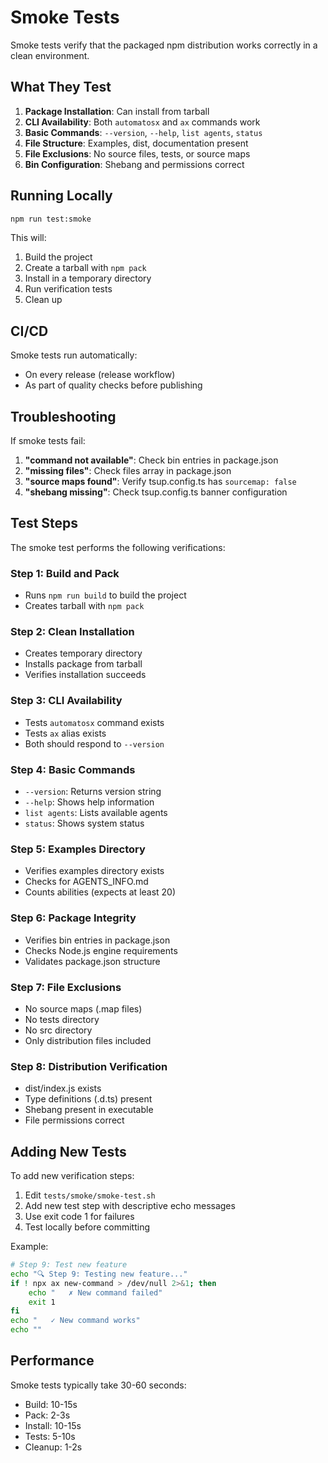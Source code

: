 # Smoke Tests

Smoke tests verify that the packaged npm distribution works correctly in a clean environment.

## What They Test

1. **Package Installation**: Can install from tarball
2. **CLI Availability**: Both `automatosx` and `ax` commands work
3. **Basic Commands**: `--version`, `--help`, `list agents`, `status`
4. **File Structure**: Examples, dist, documentation present
5. **File Exclusions**: No source files, tests, or source maps
6. **Bin Configuration**: Shebang and permissions correct

## Running Locally

```bash
npm run test:smoke
```

This will:
1. Build the project
2. Create a tarball with `npm pack`
3. Install in a temporary directory
4. Run verification tests
5. Clean up

## CI/CD

Smoke tests run automatically:
- On every release (release workflow)
- As part of quality checks before publishing

## Troubleshooting

If smoke tests fail:

1. **"command not available"**: Check bin entries in package.json
2. **"missing files"**: Check files array in package.json
3. **"source maps found"**: Verify tsup.config.ts has `sourcemap: false`
4. **"shebang missing"**: Check tsup.config.ts banner configuration

## Test Steps

The smoke test performs the following verifications:

### Step 1: Build and Pack
- Runs `npm run build` to build the project
- Creates tarball with `npm pack`

### Step 2: Clean Installation
- Creates temporary directory
- Installs package from tarball
- Verifies installation succeeds

### Step 3: CLI Availability
- Tests `automatosx` command exists
- Tests `ax` alias exists
- Both should respond to `--version`

### Step 4: Basic Commands
- `--version`: Returns version string
- `--help`: Shows help information
- `list agents`: Lists available agents
- `status`: Shows system status

### Step 5: Examples Directory
- Verifies examples directory exists
- Checks for AGENTS_INFO.md
- Counts abilities (expects at least 20)

### Step 6: Package Integrity
- Verifies bin entries in package.json
- Checks Node.js engine requirements
- Validates package.json structure

### Step 7: File Exclusions
- No source maps (.map files)
- No tests directory
- No src directory
- Only distribution files included

### Step 8: Distribution Verification
- dist/index.js exists
- Type definitions (.d.ts) present
- Shebang present in executable
- File permissions correct

## Adding New Tests

To add new verification steps:

1. Edit `tests/smoke/smoke-test.sh`
2. Add new test step with descriptive echo messages
3. Use exit code 1 for failures
4. Test locally before committing

Example:
```bash
# Step 9: Test new feature
echo "🔍 Step 9: Testing new feature..."
if ! npx ax new-command > /dev/null 2>&1; then
    echo "   ✗ New command failed"
    exit 1
fi
echo "   ✓ New command works"
echo ""
```

## Performance

Smoke tests typically take 30-60 seconds:
- Build: 10-15s
- Pack: 2-3s
- Install: 10-15s
- Tests: 5-10s
- Cleanup: 1-2s
